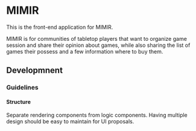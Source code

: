 # MIMIR

This is the front-end application for MIMIR.

MIMIR is for communities of tabletop players that want to organize game session and share their opinion about games,
while also sharing the list of games their possess and a few information where to buy them.

## Developmnent

### Guidelines

#### Structure

Separate rendering components from logic components. Having multiple design should be easy to maintain for UI proposals.
